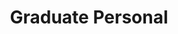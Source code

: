 ---
layout: project
title: "Graduate Personal"
displayName: "Personal"
disp: "False"
description: "Graduate Personal"
header-img: "img/home-bg.jpg"
category: personal
---